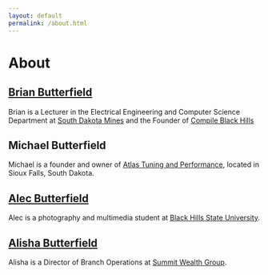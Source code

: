 ```yaml
---
layout: default
permalink: /about.html
---
```

# About

## [Brian Butterfield](https://www.linkedin.com/in/brianbtrfld/)
Brian is a Lecturer in the Electrical Engineering and Computer Science Department at [South Dakota Mines](https://www.sdsmt.edu/eecs) and the Founder of [Compile Black Hills](https://compileblackhills.org)

## Michael Butterfield
Michael is a founder and owner of [Atlas Tuning and Performance](https://atlastuningperformance.com), located in Sioux Falls, South Dakota.

## [Alec Butterfield](https://www.alecbutterfield.com)
Alec is a photography and multimedia student at [Black Hills State University](https://www.bhsu.edu).

## [Alisha Butterfield](https://www.linkedin.com/in/alisha-butterfield-4a095b197/)
Alisha is a Director of Branch Operations at  [Summit Wealth Group](https://www.summitwealthgroup.com/team/alisha-butterfield).
